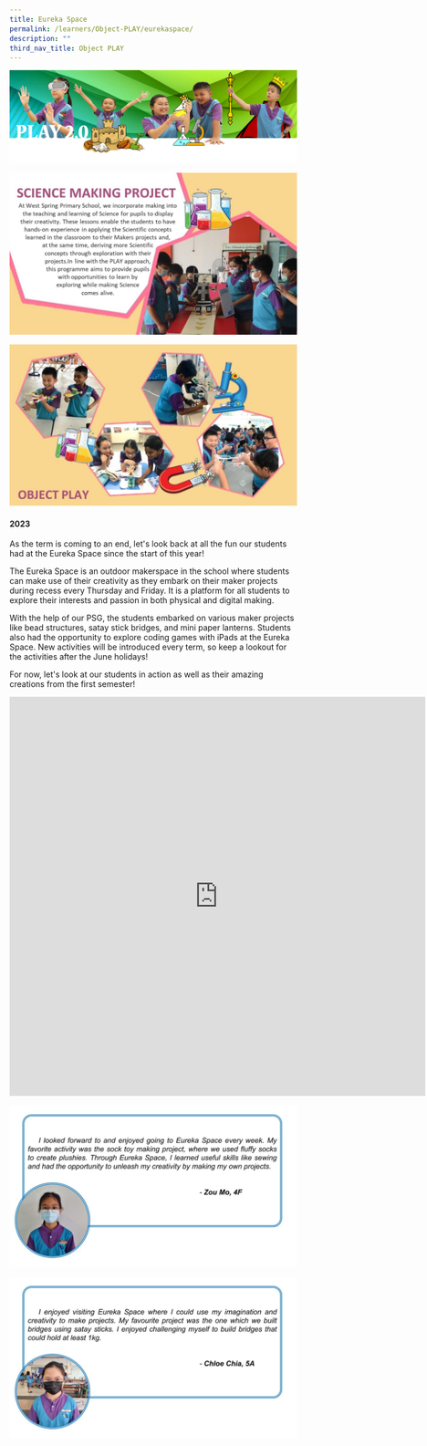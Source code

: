```yaml
---
title: Eureka Space
permalink: /learners/Object-PLAY/eurekaspace/
description: ""
third_nav_title: Object PLAY
---
```

![](/images/PLAYbanner.png)

![](/images/Key-Prgrammes-in-Science_Science-Making-Project-1024x576.jpg)

![](/images/Slide4-3-1024x576.jpg)

#### 2023

As the term is coming to an end, let's look back at all the fun our students had at the Eureka Space since the start of this year!

The Eureka Space is an outdoor makerspace in the school where students can make use of their creativity as they embark on their maker projects during recess every Thursday and Friday. It is a platform for all students to explore their interests and passion in both physical and digital making.

With the help of our PSG, the students embarked on various maker projects like bead structures, satay stick bridges, and mini paper lanterns. Students also had the opportunity to explore coding games with iPads at the Eureka Space. New activities will be introduced every term, so keep a lookout for the activities after the June holidays!

For now, let's look at our students in action as well as their amazing creations from the first semester!

<iframe src="https://docs.google.com/presentation/d/e/2PACX-1vSiO4f3Ld8jxWyA0FWLA_H2YLXiXyhac5XHvAIZoAOFNrQC6T3-gOSBL77A4SKE3Bzi7O09LjhOEF2X/embed?start=true&amp;loop=true&amp;delayms=3000" frameborder="0" width="729" height="700" allowfullscreen="true"></iframe>

![](/images/Students'%20Reflections%202023/eureka%20space%201.jpg)

![](/images/Students'%20Reflections%202023/eureka%20space%202.jpg)